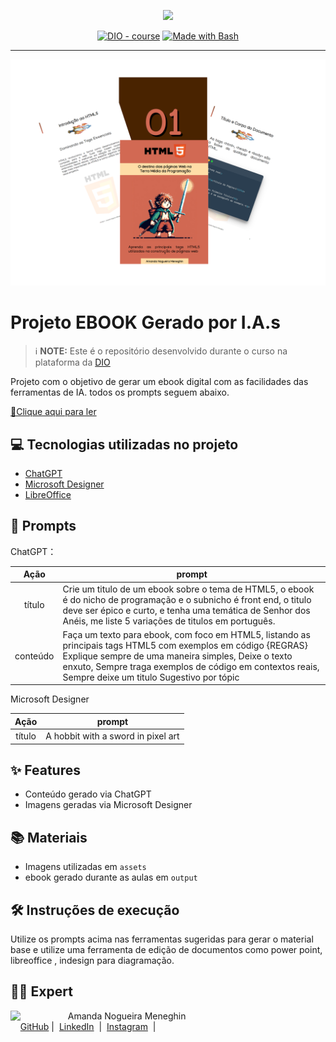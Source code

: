 <p align="center">
    <img width="100" src=".github/assets/banner.png">
</p>


<p align="center">
<a href="https://dio.me/"><img src="https://img.shields.io/badge/DIO-Course-28DA77?logo=youtube" alt="DIO - course"></a>
<a href="https://www.gnu.org/software/bash/" title="Go to Bash homepage"><img src="https://img.shields.io/badge/Prompt-Project-blue?logo=gnu-bash&amp;logoColor=white" alt="Made with Bash"></a></p>

-------


<p align="center">
<img 
    src="./assets/capa-ebook-html5.png"
    width="600"  
/>
</p>

# Projeto EBOOK Gerado por I.A.s

 > ℹ️ **NOTE:** Este é o repositório desenvolvido durante o curso na plataforma da [DIO](https://dio.me)

Projeto com o objetivo de gerar um ebook digital com as facilidades das ferramentas de IA. todos os prompts
seguem abaixo.

<a href="https://github.com/felipeAguiarCode/prompts-recipe-to-create-a-ebook/blob/main/output/ebook%20-%20css%20jedi%20output.pdf" title="View PDF now"> 📕Clique aqui para ler</a>

## 💻 Tecnologias utilizadas no projeto

- [ChatGPT](https://chat.openai.com/) 
- [Microsoft Designer](https://designer.microsoft.com/home)
- [LibreOffice](https://www.libreoffice.org/)

## 🧠 Prompts


ChatGPT：

|   Ação   | prompt                                                                                                                                                                                                                                                                         |
| :------: | ------------------------------------------------------------------------------------------------------------------------------------------------------------------------------------------------------------------------------------------------------------------------------ |
|  título  | Crie um titulo de um ebook sobre o tema de HTML5, o ebook é do nicho de programação e o subnicho é front end, o titulo deve ser épico e curto, e tenha uma temática de Senhor dos Anéis, me liste 5 variações de titulos em português.                                                       |
| conteúdo | Faça um texto para ebook, com foco em HTML5, listando as principais tags HTML5 com exemplos em  código {REGRAS} Explique sempre de uma maneira simples, Deixe o texto enxuto, Sempre traga exemplos de código em contextos reais, Sempre deixe um titulo Sugestivo por tópic |


Microsoft Designer

|  Ação  | prompt                                                                                 |
| :----: | -------------------------------------------------------------------------------------- |
| título | A hobbit with a sword in pixel art |

## ✨ Features

- Conteúdo gerado via ChatGPT
- Imagens geradas via Microsoft Designer

## 📚 Materiais

- Imagens utilizadas em `assets`
- ebook gerado durante as aulas em `output`

## 🛠️ Instruções de execução

Utilize os prompts acima nas ferramentas sugeridas para gerar o material base e utilize uma ferramenta de edição de documentos como power point, libreoffice , indesign para diagramação.

## 👨‍💻 Expert

<p>
    <img 
      align=left 
      margin=10 
      width=80 
      src="https://avatars.githubusercontent.com/u/57951450?v=4"
    />
    <p>&nbsp&nbsp&nbspAmanda Nogueira Meneghin<br>
    &nbsp&nbsp&nbsp
    <a href="https://github.com/anmeneghin">
    GitHub</a>&nbsp;|&nbsp;
    <a href="https://www.linkedin.com/in/anmeneghin/">LinkedIn</a>
&nbsp;|&nbsp;
    <a href="https://www.instagram.com/anmeneghin/">
    Instagram</a>
&nbsp;|&nbsp;</p>
</p>
<br/><br/>
<p>